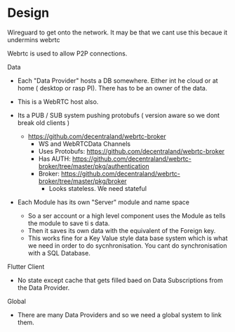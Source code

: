 # Design

Wireguard to get onto the network. It may be that we cant use this becaue it undermins webrtc

Webrtc is used to allow P2P connections.

Data
- Each "Data Provider" hosts a DB somewhere. Either int he cloud or at home ( desktop or rasp PI). There has to be an owner of the data.
- This is a WebRTC host also.
- Its a PUB / SUB system pushing protobufs ( version aware so we dont break old clients )
	- https://github.com/decentraland/webrtc-broker
		- WS and WebRTCData Channels
		- Uses Protobufs: https://github.com/decentraland/webrtc-broker
		- Has AUTH: https://github.com/decentraland/webrtc-broker/tree/master/pkg/authentication
		- Broker: https://github.com/decentraland/webrtc-broker/tree/master/pkg/broker
			- Looks stateless. We need stateful

- Each Module has its own "Server" module and name space
	- So a ser account or a high level component uses the Module as tells the module to save ti s data.
	- Then it saves its own data with the equivalent of the Foreign key.
	- This works fine for a Key Value style data base system which is what we need in order to do sycnhronisation. You cant do synchronisation with a SQL Database.

Flutter Client
- No state except cache that gets filled baed on Data Subscriptions from the Data Provider.

Global
- There are many Data Providers and so we need a global system to link them.

